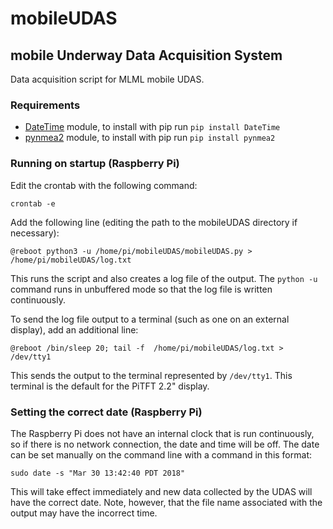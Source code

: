 # mobileUDAS
## mobile Underway Data Acquisition System

Data acquisition script for MLML mobile UDAS.

### Requirements

* [DateTime](https://pypi.python.org/pypi/DateTime/) module, to install with pip run ```pip install DateTime```
* [pynmea2](https://github.com/Knio/pynmea2) module, to install with pip run ```pip install pynmea2```

### Running on startup (Raspberry Pi)

Edit the crontab with the following command:

```
crontab -e
```

Add the following line (editing the path to the mobileUDAS directory if necessary):

```
@reboot python3 -u /home/pi/mobileUDAS/mobileUDAS.py > /home/pi/mobileUDAS/log.txt
```

This runs the script and also creates a log file of the output. The `python -u` command runs in unbuffered mode so that the log file is written continuously.

To send the log file output to a terminal (such as one on an external display), add an additional line:

```
@reboot /bin/sleep 20; tail -f  /home/pi/mobileUDAS/log.txt > /dev/tty1
```
This sends the output to the terminal represented by `/dev/tty1`. This terminal is the default for the PiTFT 2.2" display. 

### Setting the correct date (Raspberry Pi)

The Raspberry Pi does not have an internal clock that is run continuously, so if there is no network 
connection, the date and time will be off. The date can be set manually on the command line with a command in this format:

```
sudo date -s "Mar 30 13:42:40 PDT 2018"
```

This will take effect immediately and new data collected by the UDAS will have the correct date. Note, however, that the file name associated with the output may have the incorrect time.
